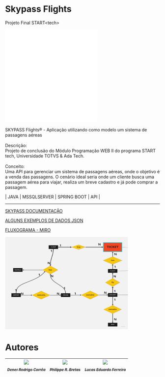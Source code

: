 # Skypass Flights
Projeto Final START&lt;tech&gt;
<br>

<img src="./airport terminal.gif" width="300px" height="300px">

SKYPASS Flights® - Aplicação utilizando como modelo um sistema de passagens aéreas
<br><br>
Descrição:
<br>
Projeto de conclusão do Módulo Programação WEB II do programa START tech, Universidade TOTVS & Ada Tech.
<br>
 <br>
Conceito:
<br>
Uma API para gerenciar um sistema de passagens aéreas, onde o objetivo é a venda das passagens. O cenário ideal seria onde um cliente busca uma passagem aérea para viajar, realiza um breve cadastro e já pode comprar a passagem.
<br>

| JAVA | MSSQLSERVER | SPRING BOOT | API |

<hr>

<a href="https://docs.google.com/document/d/1ElRBBApK8j2OIPLHJ2G7ijFpY8Qq2nvwOsQtGmz6KdQ/edit?usp=sharing">SKYPASS DOCUMENTAÇÃO</a>

<a href="https://docs.google.com/document/d/1nfFfXf5ALRQP5Y97zNybf7_1YFQM3KTI1khI3msPeog/edit?usp=sharing">ALGUNS EXEMPLOS DE DADOS JSON</a>

<a href="https://miro.com/welcomeonboard/REl6MnhVcmVKTDBERzVpVDRPWEJqSkM5WUh5UVRMU2VxM3UwYXZTbnYxT1lFb1BsT0xrWVI4ekM4OEREUGxvMHwzNDU4NzY0NTQ0MTc2MDgyOTcxfDI=?share_link_id=810734589044">FLUXOGRAMA - MIRO</a>




<img style="width: 400px; height:300px" src="Fluxograma_Skypass_Flights.jpg"/>


 # Autores

| [<img src="https://avatars.githubusercontent.com/u/92703482?v=4" width=115><br><sub>***Dener Rodrigo Corrêa***</sub>](https://github.com/DRC43) |  [<img src="https://avatars.githubusercontent.com/u/86687733?v=4" width=115><br><sub>***Philippe R. Bretas***</sub>](https://github.com/prbretas) |  [<img src="https://avatars.githubusercontent.com/u/90099405?v=4" width=115><br><sub>***Lucas Eduardo Ferreira***</sub>](https://github.com/Luxiosis) |
| :---: | :---: | :---: |
